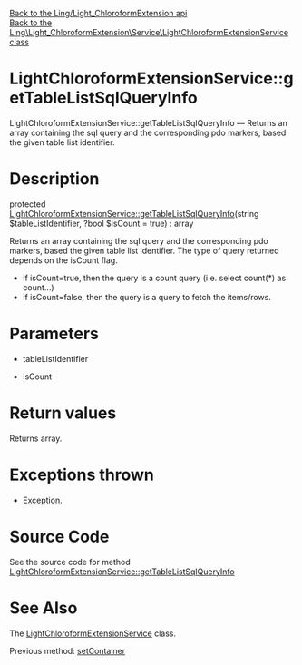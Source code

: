 [Back to the Ling/Light_ChloroformExtension api](https://github.com/lingtalfi/Light_ChloroformExtension/blob/master/doc/api/Ling/Light_ChloroformExtension.md)<br>
[Back to the Ling\Light_ChloroformExtension\Service\LightChloroformExtensionService class](https://github.com/lingtalfi/Light_ChloroformExtension/blob/master/doc/api/Ling/Light_ChloroformExtension/Service/LightChloroformExtensionService.md)


LightChloroformExtensionService::getTableListSqlQueryInfo
================



LightChloroformExtensionService::getTableListSqlQueryInfo — Returns an array containing the sql query and the corresponding pdo markers, based the given table list identifier.




Description
================


protected [LightChloroformExtensionService::getTableListSqlQueryInfo](https://github.com/lingtalfi/Light_ChloroformExtension/blob/master/doc/api/Ling/Light_ChloroformExtension/Service/LightChloroformExtensionService/getTableListSqlQueryInfo.md)(string $tableListIdentifier, ?bool $isCount = true) : array




Returns an array containing the sql query and the corresponding pdo markers, based the given table list identifier.
The type of query returned depends on the isCount flag.

- if isCount=true, then the query is a count query (i.e. select count(*) as count...)
- if isCount=false, then the query is a query to fetch the items/rows.




Parameters
================


- tableListIdentifier

    

- isCount

    


Return values
================

Returns array.


Exceptions thrown
================

- [Exception](http://php.net/manual/en/class.exception.php).&nbsp;







Source Code
===========
See the source code for method [LightChloroformExtensionService::getTableListSqlQueryInfo](https://github.com/lingtalfi/Light_ChloroformExtension/blob/master/Service/LightChloroformExtensionService.php#L177-L198)


See Also
================

The [LightChloroformExtensionService](https://github.com/lingtalfi/Light_ChloroformExtension/blob/master/doc/api/Ling/Light_ChloroformExtension/Service/LightChloroformExtensionService.md) class.

Previous method: [setContainer](https://github.com/lingtalfi/Light_ChloroformExtension/blob/master/doc/api/Ling/Light_ChloroformExtension/Service/LightChloroformExtensionService/setContainer.md)<br>


